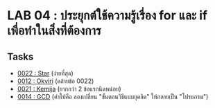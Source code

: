 # LAB 04 : ประยุกต์ใช้ความรู้เรื่อง for และ if เพื่อทำในสิ่งที่ต้องการ

## Tasks

+ [0022 : Star](https://programming.in.th/task/rev2_problem.php?pid=0022) (ง่ายที่สุด)
+ [0012 : Okviri](https://programming.in.th/task/rev2_problem.php?pid=0012) (คล้ายข้อ 0022)
+ [0021 : Kemija](https://programming.in.th/task/rev2_problem.php?pid=0021) (ยากกว่า 2 ข้อแรกนิดหน่อย)
+ [0014 : GCD](https://programming.in.th/task/rev2_problem.php?pid=0014) (คำใบ้คือ ลองเปลี่ยน "ขั้นตอนวิธีแบบยุคลิด" ให้กลายเป็น "โปรแกรม")
